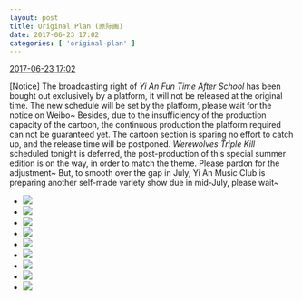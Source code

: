 ```yaml
---
layout: post
title: Original Plan (原际画)
date: 2017-06-23 17:02
categories: [ 'original-plan' ]
---
```


<div class="weibo-info">
  <a href="http://weibo.com/5626539553/F9amv07iY">2017-06-23 17:02</a>
</div>

[Notice] The broadcasting right of *Yi An Fun Time After School* has been bought out exclusively by a platform, it will not be released at the original time. The new schedule will be set by the platform, please wait for the notice on Weibo~ Besides, due to the insufficiency of the production capacity of the cartoon, the continuous production the platform required can not be guaranteed yet. The cartoon section is sparing no effort to catch up, and the release time will be postponed. *Werewolves Triple Kill* scheduled tonight is deferred, the post-production of this special summer edition is on the way, in order to match the theme. Please pardon for the adjustment~ But, to smooth over the gap in July, Yi An Music Club is preparing another self-made variety show due in mid-July, please wait~

<!-- more -->

<ul class="weibo-pic-list-3">
  <li class="weibo-pic">
    <a href="http://wx1.sinaimg.cn/mw690/0068MnXXgy1fgv8r1oohkj31400qoqde.jpg"><img src="http://wx1.sinaimg.cn/thumb150/0068MnXXgy1fgv8r1oohkj31400qoqde.jpg" /></a>
  </li>
  <li class="weibo-pic">
    <a href="http://wx4.sinaimg.cn/mw690/0068MnXXgy1fgv8r7y6v8j31580qo11x.jpg"><img src="http://wx4.sinaimg.cn/thumb150/0068MnXXgy1fgv8r7y6v8j31580qo11x.jpg" /></a>
  </li>
  <li class="weibo-pic">
    <a href="http://wx2.sinaimg.cn/mw690/0068MnXXgy1fgv8r8x89aj31410qowmx.jpg"><img src="http://wx2.sinaimg.cn/thumb150/0068MnXXgy1fgv8r8x89aj31410qowmx.jpg" /></a>
  </li>
  <li class="weibo-pic">
    <a href="http://wx3.sinaimg.cn/mw690/0068MnXXgy1fgv8rgz7vdj31400qon4r.jpg"><img src="http://wx3.sinaimg.cn/thumb150/0068MnXXgy1fgv8rgz7vdj31400qon4r.jpg" /></a>
  </li>
  <li class="weibo-pic">
    <a href="http://wx3.sinaimg.cn/mw690/0068MnXXgy1fgv8rlq9qdj31400qon4w.jpg"><img src="http://wx3.sinaimg.cn/thumb150/0068MnXXgy1fgv8rlq9qdj31400qon4w.jpg" /></a>
  </li>
  <li class="weibo-pic">
    <a href="http://wx2.sinaimg.cn/mw690/0068MnXXgy1fgv8qvwr1ij31400qojzq.jpg"><img src="http://wx2.sinaimg.cn/thumb150/0068MnXXgy1fgv8qvwr1ij31400qojzq.jpg" /></a>
  </li>
  <li class="weibo-pic">
    <a href="http://wx4.sinaimg.cn/mw690/0068MnXXgy1fgv8satc72j30qo14046u.jpg"><img src="http://wx4.sinaimg.cn/thumb150/0068MnXXgy1fgv8satc72j30qo14046u.jpg" /></a>
  </li>
  <li class="weibo-pic">
    <a href="http://wx4.sinaimg.cn/mw690/0068MnXXgy1fgv8se777dj30qo140n8j.jpg"><img src="http://wx4.sinaimg.cn/thumb150/0068MnXXgy1fgv8se777dj30qo140n8j.jpg" /></a>
  </li>
  <li class="weibo-pic">
    <a href="http://wx1.sinaimg.cn/mw690/0068MnXXgy1fgv8skt7koj313g0qok2g.jpg"><img src="http://wx1.sinaimg.cn/thumb150/0068MnXXgy1fgv8skt7koj313g0qok2g.jpg" /></a>
  </li>
</ul>
